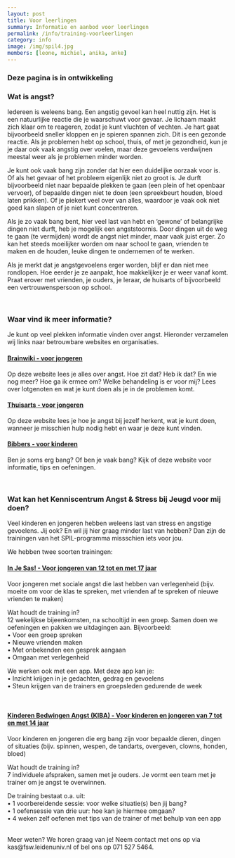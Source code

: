 ```yaml
---
layout: post
title: Voor leerlingen
summary: Informatie en aanbod voor leerlingen
permalink: /info/training-voorleerlingen
category: info
image: /img/spil4.jpg
members: [leone, michiel, anika, anke]
---
```

### Deze pagina is in ontwikkeling


### Wat is angst? 

Iedereen is weleens bang. Een angstig gevoel kan heel nuttig zijn. Het is een natuurlijke reactie die je waarschuwt voor gevaar. Je lichaam maakt zich klaar om te reageren, zodat je kunt vluchten of vechten. Je hart gaat bijvoorbeeld sneller kloppen en je spieren spannen zich. Dit is een gezonde reactie. Als je problemen hebt op school, thuis, of met je gezondheid, kun je je daar ook vaak angstig over voelen, maar deze gevoelens verdwijnen meestal weer als je problemen minder worden. 

Je kunt ook vaak bang zijn zonder dat hier een duidelijke oorzaak voor is. Of als het gevaar of het probleem eigenlijk niet zo groot is. Je durft bijvoorbeeld niet naar bepaalde plekken te gaan (een plein of het openbaar vervoer), of bepaalde dingen niet te doen (een spreekbeurt houden, bloed laten prikken). Of je piekert veel over van alles, waardoor je vaak ook niet goed kan slapen of je niet kunt concentreren. 

Als je zo vaak bang bent, hier veel last van hebt en ‘gewone’ of belangrijke dingen niet durft, heb je mogelijk een angststoornis. Door dingen uit de weg te gaan (te vermijden) wordt de angst niet minder, maar vaak juist erger. Zo kan het steeds moeilijker worden om naar school te gaan, vrienden te maken en de houden, leuke dingen te ondernemen of te werken. 

Als je merkt dat je angstgevoelens erger worden, blijf er dan niet mee rondlopen. Hoe eerder je ze aanpakt, hoe makkelijker je er weer vanaf komt. Praat erover met vrienden, je ouders, je leraar, de huisarts of bijvoorbeeld een vertrouwenspersoon op school. 

<br>

### Waar vind ik meer informatie?

Je kunt op veel plekken informatie vinden over angst. Hieronder verzamelen wij links naar betrouwbare websites en organisaties. 

#### [Brainwiki - voor jongeren](https://www.brainwiki.nl/angst/)
Op deze website lees je alles over angst. Hoe zit dat? Heb ik dat? En wie nog meer? Hoe ga ik ermee om? Welke behandeling is er voor mij? Lees over lotgenoten en wat je kunt doen als je in de problemen komt. 

#### [Thuisarts - voor jongeren](https://www.thuisarts.nl/angstklachten/ik-ben-vaak-bang-informatie-voor-jongeren)
Op deze website lees je hoe je angst bij jezelf herkent, wat je kunt doen, wanneer je misschien hulp nodig hebt en waar je deze kunt vinden. 

#### [Bibbers - voor kinderen](https://bibbers.nl/)
Ben je soms erg bang? Of ben je vaak bang? Kijk of deze website voor informatie, tips en oefeningen. 

<br>

### Wat kan het Kenniscentrum Angst & Stress bij Jeugd voor mij doen?  

Veel kinderen en jongeren hebben weleens last van stress en angstige gevoelens. 
Jij ook? En wil jij hier graag minder last van hebben? 
Dan zijn de trainingen van het SPIL-programma missschien iets voor jou. 
<br>

We hebben twee soorten trainingen: 


#### [In Je Sas! - Voor jongeren van 12 tot en met 17 jaar](https://kasleiden.nl/projects/sas)
Voor jongeren met sociale angst die last hebben van verlegenheid (bijv. moeite om voor de klas te spreken, met vrienden af te spreken of nieuwe vrienden te maken)

Wat houdt de training in? <br>
12 wekelijkse bijeenkomsten, na schooltijd in een groep. 
Samen doen we oefeningen en pakken we uitdagingen aan. Bijvoorbeeld: <br>
•	Voor een groep spreken <br>
•	Nieuwe vrienden maken <br>
•	Met onbekenden een gesprek aangaan <br>
•	Omgaan met verlegenheid <br>

We werken ook met een app. Met deze app kan je: <br>
•	Inzicht krijgen in je gedachten, gedrag en gevoelens <br>
•	Steun krijgen van de trainers en groepsleden gedurende de week <br>

<br> 

#### [Kinderen Bedwingen Angst (KIBA) - Voor kinderen en jongeren van 7 tot en met 14 jaar](https://kasleiden.nl/projects/kiba)
Voor kinderen en jongeren die erg bang zijn voor bepaalde dieren, dingen of situaties (bijv. spinnen, wespen, de tandarts, overgeven, clowns, honden, bloed)

Wat houdt de training in? <br>
7 individuele afspraken, samen met je ouders. Je vormt een team met je trainer om je angst te overwinnen. 

De training bestaat o.a. uit: <br>
•	1 voorbereidende sessie: voor welke situatie(s) ben jij bang? <br>
•	1 oefensessie van drie uur: hoe kan je hiermee omgaan? <br>
•	4 weken zelf oefenen met tips van de trainer of met behulp van een app<br>

<br>
Meer weten? 
We horen graag van je! Neem contact met ons op via kas@fsw.leidenuniv.nl of bel ons op 071 527 5464. 


